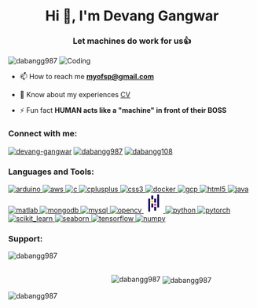 <!-- [![MasterHead](https://png.pngtree.com/background/20210709/original/pngtree-the-internet-geometric-background-business-picture-image_912350.jpg)]-->
<h1 align="center">Hi 👋, I'm Devang Gangwar</h1>
<h3 align="center">Let machines do work for us👍</h3>
<img align="right" alt="Coding" width="400" src="https://media.tenor.com/rePDfDWO3XoAAAAd/hacking.gif">

<p align="left"> <img src="https://komarev.com/ghpvc/?username=dabangg987&label=Profile%20views&color=0e75b6&style=flat" alt="dabangg987" /> </p>

- 📫 How to reach me **myofsp@gmail.com**

- 📄 Know about my experiences [CV](https://shorturl.at/qyU15)

- ⚡ Fun fact **HUMAN acts like a "machine" in front of their BOSS**

<h3 align="left">Connect with me:</h3>
<p align="left">
<a href="https://linkedin.com/in/devang-gangwar-6a0128201" target="blank"><img align="center" src="https://cdn.worldvectorlogo.com/logos/linkedin-icon-2.svg" alt="devang-gangwar" height="30" width="40" /></a>
<a href="https://kaggle.com/dabangg987" target="blank"><img align="center" src="https://cdn.worldvectorlogo.com/logos/kaggle-1.svg" alt="dabangg987" height="30" width="40" /></a>
<a href="https://instagram.com/dabangg108" target="blank"><img align="center" src="https://cdn.worldvectorlogo.com/logos/instagram-2016-5.svg" alt="dabangg108" height="30" width="40" /></a>
</p>

<h3 align="left">Languages and Tools:</h3>
<p align="left"> <a href="https://www.arduino.cc/" target="_blank" rel="noreferrer"> <img src="https://cdn.worldvectorlogo.com/logos/arduino-1.svg" alt="arduino" width="40" height="40"/> </a> <a href="https://aws.amazon.com" target="_blank" rel="noreferrer"> <img src="https://cdn.worldvectorlogo.com/logos/aws-2.svg" alt="aws" width="40" height="40"/> </a> <a href="https://www.cprogramming.com/" target="_blank" rel="noreferrer"> <img src="https://cdn.worldvectorlogo.com/logos/c-1.svg" alt="c" width="40" height="40"/> </a> <a href="https://www.w3schools.com/cpp/" target="_blank" rel="noreferrer"> <img src="https://cdn.worldvectorlogo.com/logos/c.svg" alt="cplusplus" width="40" height="40"/> </a> <a href="https://www.w3schools.com/css/" target="_blank" rel="noreferrer"> <img src="https://cdn.worldvectorlogo.com/logos/css3-1.svg" alt="css3" width="40" height="40"/> </a> <a href="https://www.docker.com/" target="_blank" rel="noreferrer"> <img src="https://cdn.worldvectorlogo.com/logos/docker.svg" alt="docker" width="40" height="40"/> </a> <a href="https://cloud.google.com" target="_blank" rel="noreferrer"> <img src="https://www.vectorlogo.zone/logos/google_cloud/google_cloud-icon.svg" alt="gcp" width="40" height="40"/> </a> <a href="https://www.w3.org/html/" target="_blank" rel="noreferrer"> <img src="https://cdn.worldvectorlogo.com/logos/html5-2.svg" alt="html5" width="40" height="40"/> </a> <a href="https://www.java.com" target="_blank" rel="noreferrer"> <img src="https://cdn.worldvectorlogo.com/logos/java-4.svg" alt="java" width="40" height="40"/> </a> <a href="https://www.mathworks.com/" target="_blank" rel="noreferrer"> <img src="https://upload.wikimedia.org/wikipedia/commons/2/21/Matlab_Logo.png" alt="matlab" width="40" height="40"/> </a> <a href="https://www.mongodb.com/" target="_blank" rel="noreferrer"> <img src="https://cdn.worldvectorlogo.com/logos/mongodb-icon-1.svg" alt="mongodb" width="40" height="40"/> </a> <a href="https://www.mysql.com/" target="_blank" rel="noreferrer"> <img src="https://cdn.worldvectorlogo.com/logos/mysql-3.svg" alt="mysql" width="40" height="40"/> </a> <a href="https://opencv.org/" target="_blank" rel="noreferrer"> <img src="https://www.vectorlogo.zone/logos/opencv/opencv-icon.svg" alt="opencv" width="40" height="40"/> </a> <a href="https://pandas.pydata.org/" target="_blank" rel="noreferrer"> <img src="https://raw.githubusercontent.com/devicons/devicon/2ae2a900d2f041da66e950e4d48052658d850630/icons/pandas/pandas-original.svg" alt="pandas" width="40" height="40"/> </a> <a href="https://www.python.org" target="_blank" rel="noreferrer"> <img src="https://cdn.worldvectorlogo.com/logos/python-5.svg" alt="python" width="40" height="40"/> </a> <a href="https://pytorch.org/" target="_blank" rel="noreferrer"> <img src="https://www.vectorlogo.zone/logos/pytorch/pytorch-icon.svg" alt="pytorch" width="40" height="40"/> </a> <a href="https://scikit-learn.org/" target="_blank" rel="noreferrer"> <img src="https://upload.wikimedia.org/wikipedia/commons/0/05/Scikit_learn_logo_small.svg" alt="scikit_learn" width="40" height="40"/> </a> <a href="https://seaborn.pydata.org/" target="_blank" rel="noreferrer"> <img src="https://seaborn.pydata.org/_images/logo-mark-lightbg.svg" alt="seaborn" width="40" height="40"/> </a> <a href="https://www.tensorflow.org" target="_blank" rel="noreferrer"> <img src="https://www.vectorlogo.zone/logos/tensorflow/tensorflow-icon.svg" alt="tensorflow" width="40" height="40"/> </a><a href="https://www.numpy.org" target="_blank" rel="noreferrer"> <img src="https://cdn.worldvectorlogo.com/logos/numpy-1.svg" alt="numpy" width="40" height="40"/> </a> </p>

<h3 align="left">Support:</h3>
<p><a href="https://www.buymeacoffee.com/dabangg987"> <img align="left" src="https://cdn.buymeacoffee.com/buttons/v2/default-yellow.png" height="50" width="210" alt="dabangg987" /></a></p><br><br>

<p><img align="left" src="https://github-readme-stats.vercel.app/api/top-langs?username=dabangg987&show_icons=true&locale=en&layout=compact" alt="dabangg987" /></p>

<p>&nbsp;<img align="center" src="https://github-readme-stats.vercel.app/api?username=dabangg987&show_icons=true&locale=en" alt="dabangg987" /></p>

<p><img align="center" src="https://github-readme-streak-stats.herokuapp.com/?user=dabangg987&" alt="dabangg987" /></p>
